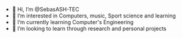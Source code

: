 - 👋 Hi, I’m @SebasASH-TEC
- 👀 I’m interested in Computers, music, Sport science and learning
- 🌱 I’m currently learning Computer's Engineering
- 💞️ I’m looking to learn through research and personal projects

<!---
SebasASH-TEC/SebasASH-TEC is a ✨ special ✨ repository because its `README.md` (this file) appears on your GitHub profile.
You can click the Preview link to take a look at your changes.
--->
